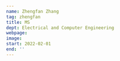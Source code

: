 ```yaml
---
name: Zhengfan Zhang
tag: zhengfan
title: MS
dept: Electrical and Computer Engineering
webpage: 
image: 
start: 2022-02-01
end: ''
---
```

